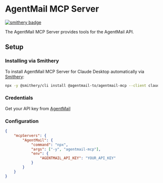 # AgentMail MCP Server
[![smithery badge](https://smithery.ai/badge/@agentmail-to/agentmail-mcp)](https://smithery.ai/server/@agentmail-to/agentmail-mcp)

The AgentMail MCP Server provides tools for the AgentMail API.

## Setup

### Installing via Smithery

To install AgentMail MCP Server for Claude Desktop automatically via [Smithery](https://smithery.ai/server/@agentmail-to/agentmail-mcp):

```bash
npx -y @smithery/cli install @agentmail-to/agentmail-mcp --client claude
```

### Credentials

Get your API key from [AgentMail](https://agentmail.to)

### Configuration

```json
{
    "mcpServers": {
        "AgentMail": {
            "command": "npx",
            "args": ["-y", "agentmail-mcp"],
            "env": {
                "AGENTMAIL_API_KEY": "YOUR_API_KEY"
            }
        }
    }
}
```

